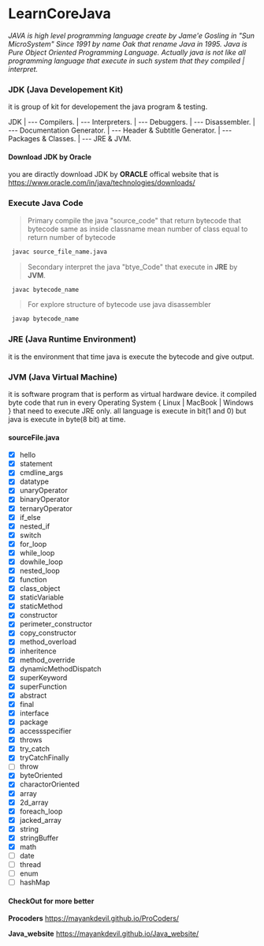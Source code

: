 
# LearnCoreJava

_JAVA is high level programming language create by Jame'e Gosling in "Sun MicroSystem" Since 1991 by name Oak that rename Java in 1995. Java is Pure Object Oriented Programming Language. Actually java is not like all programming language that execute in such system that they compiled | interpret._


### JDK (Java Developement Kit)

 it is group of kit for developement the java program & testing.

 JDK
 |
 --- Compilers.
 |
 --- Interpreters.
 |
 --- Debuggers.
 |
 --- Disassembler.
 |
 --- Documentation Generator.
 |
 --- Header & Subtitle Generator.
 |
 --- Packages & Classes.
 |
 --- JRE & JVM.

#### Download JDK by Oracle

you are diractly download JDK by **ORACLE** offical website that is <https://www.oracle.com/in/java/technologies/downloads/> 

### Execute Java Code

> Primary compile the java "source_code" that return bytecode that bytecode same as inside classname mean number of class equal to return number of bytecode

```bash
 javac source_file_name.java
```
> Secondary interpret the java "btye_Code" that execute in **JRE** by **JVM**. 

```bash
 javac bytecode_name
```

> For explore structure of bytecode use java disassembler

```bash
 javap bytecode_name
```

### JRE (Java Runtime Environment)

 it is the environment that time java is execute the bytecode and give output.

### JVM (Java Virtual Machine)

 it is software program that is perform as virtual hardware device.
 it compiled byte code that run in every Operating System { Linux | MacBook | Windows } that need to execute JRE only.
 all language is execute in bit(1 and 0) but java is execute in byte(8 bit) at time.

#### sourceFile.java

- [x] hello
- [x] statement
- [x] cmdline_args
- [x] datatype
- [x] unaryOperator
- [x] binaryOperator
- [x] ternaryOperator
- [x] if_else
- [x] nested_if
- [x] switch
- [x] for_loop
- [x] while_loop
- [x] dowhile_loop
- [x] nested_loop
- [x] function
- [x] class_object
- [x] staticVariable
- [x] staticMethod
- [x] constructor
- [x] perimeter_constructor
- [x] copy_constructor
- [x] method_overload
- [x] inheritence
- [x] method_override
- [x] dynamicMethodDispatch
- [x] superKeyword
- [x] superFunction
- [x] abstract
- [x] final
- [x] interface
- [x] package
- [x] accessspecifier
- [x] throws
- [x] try_catch
- [x] tryCatchFinally
- [ ] throw
- [x] byteOriented
- [x] charactorOriented
- [x] array
- [x] 2d_array
- [x] foreach_loop
- [x] jacked_array
- [x] string
- [x] stringBuffer
- [x] math
- [ ] date
- [ ] thread
- [ ] enum
- [ ] hashMap

#### CheckOut for more better

__Procoders__ <https://mayankdevil.github.io/ProCoders/>

__Java_website__ <https://mayankdevil.github.io/Java_website/>


